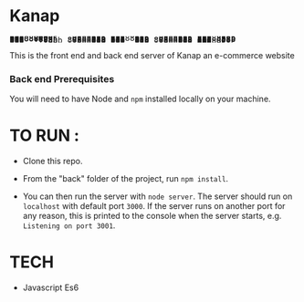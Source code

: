 # Kanap #
<pre style="line-height:1px">
888    d8P                                      
888   d8P                                       
888  d8P                                        
888d88K      8888b.  88888b.   8888b.  88888b.  
8888888b        "88b 888 "88b     "88b 888 "88b 
888  Y88b   .d888888 888  888 .d888888 888  888 
888   Y88b  888  888 888  888 888  888 888 d88P 
888    Y88b "Y888888 888  888 "Y888888 88888P"  
                                       888      
                                       888      
                                       888</pre>

This is the front end and back end server of Kanap an e-commerce website

### Back end Prerequisites ###

You will need to have Node and `npm` installed locally on your machine.

# TO RUN :

- Clone this repo.

- From the "back" folder of the project, run `npm install`.

- You can then run the server with `node server`. 
The server should run on `localhost` with default port `3000`. If the
server runs on another port for any reason, this is printed to the
console when the server starts, e.g. `Listening on port 3001`.

# TECH

- Javascript Es6
